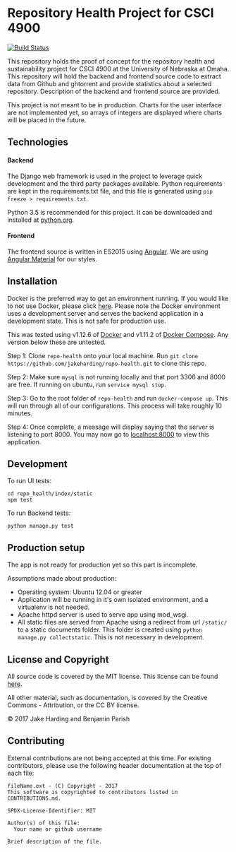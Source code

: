 # Repository Health Project for CSCI 4900

[![Build Status](https://travis-ci.org/jakeharding/repo-health.svg?branch=travis)](https://travis-ci.org/jakeharding/repo-health)

This repository holds the proof of concept for the repository health and sustainability project for CSCI 4900 at the University of Nebraska at Omaha.  This repository will hold the backend and frontend source code to extract data from Github and ghtorrent and provide statistics about a selected repository.  Description of the backend and frontend source are provided.

This project is not meant to be in production. Charts for the user interface are not implemented yet, so arrays of integers are displayed where charts will be placed in the future.  

## Technologies
#### Backend
The Django web framework is used in the project to leverage quick development and the third party packages available.  Python requirements are kept in the requirements.txt file, and this file is generated using `pip freeze > requirements.txt`.

Python 3.5 is recommended for this project.  It can be downloaded and installed at [python.org](python.org).

#### Frontend
The frontend source is written in ES2015 using [Angular](https://angularjs.org/). We are using [Angular Material](https://material.angularjs.org/latest/) for our styles.   

## Installation
Docker is the preferred way to get an environment running. If you would like to not use Docker, please click [here](https://github.com/jakeharding/repo-health/blob/master/docs/Other%20Installation.md). Please note the Docker environment uses a development server and serves the backend application in a development state.  This is not safe for production use.

This was tested using v1.12.6 of [Docker](https://docs.docker.com/engine/installation/linux/ubuntu/) and v1.11.2 of [Docker Compose](https://docs.docker.com/compose/install/). Any version below these are untested.

Step 1: Clone `repo-health` onto your local machine. Run `git clone https://github.com/jakeharding/repo-health.git` to clone this repo.

Step 2: Make sure `mysql` is not running locally and that port 3306 and 8000 are free. If running on ubuntu, run `service mysql stop`.

Step 3: Go to the root folder of `repo-health` and run `docker-compose up`. This will run through all of our configurations. This process will take roughly 10 minutes.

Step 4: Once complete, a message will display saying that the server is listening to port 8000. You may now go to [localhost:8000](http://localhost:8000) to view this application.

## Development
To run UI tests:
```
cd repo_health/index/static
npm test
``` 
To run Backend tests:
```
python manage.py test
``` 

## Production setup
The app is not ready for production yet so this part is incomplete.

Assumptions made about production:
- Operating system: Ubuntu 12.04 or greater
- Application will be running in it's own isolated environment, and a virtualenv is not needed.
- Apache httpd server is used to serve app using mod_wsgi.
- All static files are served from Apache using a redirect from url `/static/` to a static documents folder. This folder is created using `python manage.py collectstatic`.  This is not necessary in development.

## License and Copyright
All source code is covered by the MIT license.  This license can be found [here](https://github.com/jakeharding/repo-health/blob/master/LICENSE.txt).

All other material, such as documentation, is covered by the Creative Commons - Attribution, or the CC BY license.

© 2017 Jake Harding and Benjamin Parish

## Contributing
External contributions are not being accepted at this time. For existing contributors, please use the following header documentation at the top of each file:

```
fileName.ext - (C) Copyright - 2017
This software is copyrighted to contributors listed in CONTRIBUTIONS.md.

SPDX-License-Identifier: MIT

Author(s) of this file:
  Your name or github username

Brief description of the file.
```

